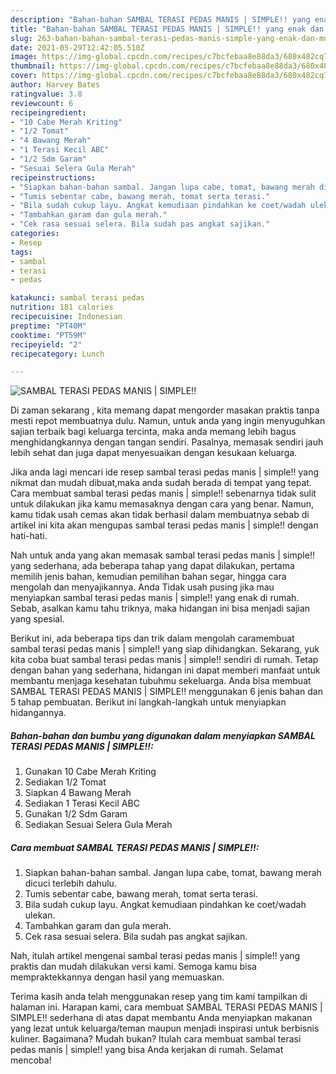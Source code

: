 ```yaml
---
description: "Bahan-bahan SAMBAL TERASI PEDAS MANIS | SIMPLE!! yang enak dan Mudah Dibuat"
title: "Bahan-bahan SAMBAL TERASI PEDAS MANIS | SIMPLE!! yang enak dan Mudah Dibuat"
slug: 263-bahan-bahan-sambal-terasi-pedas-manis-simple-yang-enak-dan-mudah-dibuat
date: 2021-05-29T12:42:05.510Z
image: https://img-global.cpcdn.com/recipes/c7bcfebaa8e88da3/680x482cq70/sambal-terasi-pedas-manis-simple-foto-resep-utama.jpg
thumbnail: https://img-global.cpcdn.com/recipes/c7bcfebaa8e88da3/680x482cq70/sambal-terasi-pedas-manis-simple-foto-resep-utama.jpg
cover: https://img-global.cpcdn.com/recipes/c7bcfebaa8e88da3/680x482cq70/sambal-terasi-pedas-manis-simple-foto-resep-utama.jpg
author: Harvey Bates
ratingvalue: 3.8
reviewcount: 6
recipeingredient:
- "10 Cabe Merah Kriting"
- "1/2 Tomat"
- "4 Bawang Merah"
- "1 Terasi Kecil ABC"
- "1/2 Sdm Garam"
- "Sesuai Selera Gula Merah"
recipeinstructions:
- "Siapkan bahan-bahan sambal. Jangan lupa cabe, tomat, bawang merah dicuci terlebih dahulu."
- "Tumis sebentar cabe, bawang merah, tomat serta terasi."
- "Bila sudah cukup layu. Angkat kemudiaan pindahkan ke coet/wadah ulekan."
- "Tambahkan garam dan gula merah."
- "Cek rasa sesuai selera. Bila sudah pas angkat sajikan."
categories:
- Resep
tags:
- sambal
- terasi
- pedas

katakunci: sambal terasi pedas 
nutrition: 181 calories
recipecuisine: Indonesian
preptime: "PT40M"
cooktime: "PT59M"
recipeyield: "2"
recipecategory: Lunch

---
```



![SAMBAL TERASI PEDAS MANIS | SIMPLE!!](https://img-global.cpcdn.com/recipes/c7bcfebaa8e88da3/680x482cq70/sambal-terasi-pedas-manis-simple-foto-resep-utama.jpg)

Di zaman  sekarang , kita memang dapat mengorder masakan praktis tanpa mesti repot membuatnya dulu. Namun, untuk anda yang ingin menyuguhkan sajian terbaik bagi keluarga tercinta, maka anda memang lebih bagus menghidangkannya dengan tangan sendiri. Pasalnya, memasak sendiri jauh lebih sehat dan juga dapat menyesuaikan dengan kesukaan keluarga.

Jika anda lagi mencari ide resep sambal terasi pedas manis | simple!! yang nikmat dan mudah dibuat,maka anda sudah berada di tempat yang tepat. Cara membuat sambal terasi pedas manis | simple!!  sebenarnya tidak sulit untuk dilakukan jika kamu memasaknya dengan cara yang benar. Namun, kamu tidak usah cemas akan tidak berhasil dalam membuatnya 
sebab di artikel ini kita akan mengupas sambal terasi pedas manis | simple!! dengan hati-hati.  



Nah untuk anda yang akan memasak sambal terasi pedas manis | simple!! yang sederhana, ada beberapa tahap yang dapat dilakukan, pertama memilih jenis bahan, kemudian pemilihan bahan segar, hingga cara mengolah dan menyajikannya. Anda Tidak usah pusing jika mau menyiapkan sambal terasi pedas manis | simple!! yang enak di rumah. Sebab, asalkan kamu  tahu triknya, maka hidangan ini bisa menjadi sajian yang spesial.

Berikut ini, ada beberapa tips dan trik dalam mengolah caramembuat sambal terasi pedas manis | simple!! yang siap dihidangkan. Sekarang, yuk kita coba buat sambal terasi pedas manis | simple!! sendiri di rumah. Tetap dengan bahan yang sederhana, hidangan ini dapat memberi manfaat untuk membantu menjaga kesehatan tubuhmu sekeluarga. Anda bisa membuat SAMBAL TERASI PEDAS MANIS | SIMPLE!! menggunakan 6 jenis bahan dan 5 tahap pembuatan. Berikut ini langkah-langkah untuk menyiapkan hidangannya.

<!--inarticleads1-->

##### Bahan-bahan dan bumbu yang digunakan dalam menyiapkan SAMBAL TERASI PEDAS MANIS | SIMPLE!!:

1. Gunakan 10 Cabe Merah Kriting
1. Sediakan 1/2 Tomat
1. Siapkan 4 Bawang Merah
1. Sediakan 1 Terasi Kecil ABC
1. Gunakan 1/2 Sdm Garam
1. Sediakan Sesuai Selera Gula Merah




<!--inarticleads2-->

##### Cara membuat SAMBAL TERASI PEDAS MANIS | SIMPLE!!:

1. Siapkan bahan-bahan sambal. Jangan lupa cabe, tomat, bawang merah dicuci terlebih dahulu.
1. Tumis sebentar cabe, bawang merah, tomat serta terasi.
1. Bila sudah cukup layu. Angkat kemudiaan pindahkan ke coet/wadah ulekan.
1. Tambahkan garam dan gula merah.
1. Cek rasa sesuai selera. Bila sudah pas angkat sajikan.




Nah, itulah artikel mengenai  sambal terasi pedas manis | simple!!  yang praktis dan mudah dilakukan versi kami. Semoga kamu bisa mempraktekkannya dengan hasil yang memuaskan. 

Terima kasih anda telah menggunakan resep yang tim kami tampilkan di halaman ini. Harapan kami, cara membuat  SAMBAL TERASI PEDAS MANIS | SIMPLE!! sederhana di atas dapat membantu Anda menyiapkan makanan yang lezat untuk keluarga/teman maupun menjadi inspirasi untuk berbisnis kuliner. Bagaimana? Mudah bukan? Itulah cara membuat sambal terasi pedas manis | simple!! yang bisa Anda kerjakan di rumah. Selamat mencoba!

